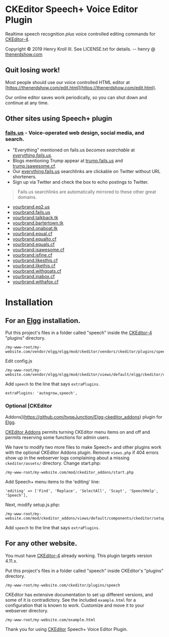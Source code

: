 # CKEditor Speech+ Voice Editor Plugin

Realtime speech recognition *plus* voice controlled editing commands for [CKEditor-4](https://ckeditor.com/ckeditor-4/).

Copyright &copy; 2019 Henry Kroll III. See LICENSE.txt for details. -- henry @ [thenerdshow.com](https://thenerdshow.com/)

## Quit losing work!

Most people should use our voice controlled HTML editor at [https://thenerdshow.com/edit.html](https://thenerdshow.com/edit.html).

Our online editor saves work periodically, so you can shut down and continue at any time.

## Other sites using Speech+ plugin

### [fails.us](https://fails.us) - Voice-operated web design, social media, and search.

* "Everything" mentioned on fails.us *becomes searchable* at *[everything.fails.us](http://everything.fails.us)*.
* Blogs mentioning Trump appear at [trump.fails.us](http://Trump.fails.us) and [trump.isawesome.cf](http://Trump.isawesome.cf).
* Our [everything.fails.us](http://everything.fails.us) searchlinks are clickable on Twitter without URL shorteners.
* Sign up via Twitter and check the box to echo postings to Twitter.

> Fails.us searchlinks are automatically mirrored to these other great domains.

* [yourbrand.eq2.us](http://yourbrand.eq2.us)
* [yourbrand.fails.us](http://yourbrand.fails.us)
* [yourbrand.talkback.tk](http://yourbrand.talkback.tk)
* [yourbrand.bartertown.tk](http://yourbrand.bartertown.tk)
* [yourbrand.onaboat.tk](http://yourbrand.onaboat.tk)
* [yourbrand.equal.cf](http://yourbrand.equal.cf)
* [yourbrand.equalto.cf](http://yourbrand.equalto.cf)
* [yourbrand.equals.cf](http://yourbrand.equals.cf)
* [yourbrand.isawesome.cf](http://yourbrand.isawesome.cf)
* [yourbrand.isfine.cf](http://yourbrand.isfine.cf)
* [yourbrand.likesthis.cf](http://yourbrand.likesthis.cf)
* [yourbrand.likethis.cf](http://yourbrand.likethis.cf)
* [yourbrand.withgoats.cf](http://yourbrand.withgoats.cf)
* [yourbrand.inabox.cf](http://yourbrand.inabox.cf)
* [yourbrand.withafox.cf](http://yourbrand.withafox.cf)

# Installation

## For an [Elgg](https://elgg.org/) installation.

Put this project's files in a folder called "speech" inside the 
[CKEditor-4](https://ckeditor.com/ckeditor-4/download/)  
"plugins" directory.

```
/my-www-root/my-website.com/vendor/elgg/elgg/mod/ckeditor/vendors/ckeditor/plugins/speech/
```
Edit config.js

```
/my-www-root/my-website.com/vendor/elgg/elgg/mod/ckeditor/views/default/elgg/ckeditor/config.js
```

Add `speech` to the line that says `extraPlugins`.

```
extraPlugins: 'autogrow,speech',
```

### Optional [CKEditor 
Addons](https://github.com/hypeJunction/Elgg-ckeditor_addons) plugin 
for [Elgg](https://elgg.org/).

[CKEditor Addons](https://github.com/hypeJunction/Elgg-ckeditor_addons) 
permits turning CKEditor menu items on and off and permits reserving 
some functions for admin users.

We have to modify two more files to make Speech+ and other plugins work 
with the optional CKEditor Addons plugin. Remove `views.php` if 404 errors show up in the webserver logs complaining about a missing `ckeditor/assets/` directory. Change start.php:

```
/my-www-root/my-website.com/mod/ckeditor_addons/start.php
```

Add Speech+ menu items to the 'editing' line:

```
'editing' => ['Find', 'Replace', 'SelectAll', 'Scayt', 'SpeechHelp', 'Speech'],
```

Next, modify setup.js.php:

```
/my-www-root/my-website.com/mod/ckeditor_addons/views/default/components/ckeditor/setup.js.php
```

Add `speech` to the line that says `extraPlugins`. 

## For any other website.

You must have [CKEditor-4](https://ckeditor.com/ckeditor-4/download/) 
already working. This plugin targets version 4.11.x.

Put this project's files in a folder called "speech" inside CKEditor's 
"plugins" directory.

```
/my-www-root/my-website.com/ckeditor/plugins/speech
```

CKEditor has extensive documentation to set up different versions, and 
some of it is contradictory. See the included `example.html` for a 
configuration that is known to work. Customize and move it to your 
webserver directory.

```
/my-www-root/my-website.com/example.html
```

Thank you for using [CKEditor](https://ckeditor.com/ckeditor-4/) 
Speech+ Voice Editor Plugin.

